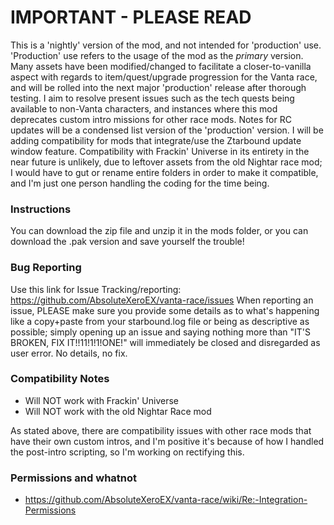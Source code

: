 # IMPORTANT - PLEASE READ
This is a 'nightly' version of the mod, and not intended for 'production' use. 'Production' use refers to the usage of the mod as the *primary* version. Many assets have been modified/changed to facilitate a closer-to-vanilla aspect with regards to item/quest/upgrade progression for the Vanta race, and will be rolled into the next major 'production' release after thorough testing. I aim to resolve present issues such as the tech quests being available to non-Vanta characters, and instances where this mod deprecates custom intro missions for other race mods. Notes for RC updates will be a condensed list version of the 'production' version. I will be adding compatibility for mods that integrate/use the Ztarbound update window feature. Compatibility with Frackin' Universe in its entirety in the near future is unlikely, due to leftover assets from the old Nightar race mod; I would have to gut or rename entire folders in order to make it compatible, and I'm just one person handling the coding for the time being.

### Instructions
You can download the zip file and unzip it in the mods folder, or you can download the .pak version and save yourself the trouble!

### Bug Reporting
Use this link for Issue Tracking/reporting: https://github.com/AbsoluteXeroEX/vanta-race/issues
When reporting an issue, PLEASE make sure you provide some details as to what's happening like a copy+paste from your starbound.log file or being as descriptive as possible; simply opening up an issue and saying nothing more than "IT'S BROKEN, FIX IT!!11!1!1!ONE!" will immediately be closed and disregarded as user error. No details, no fix.

### Compatibility Notes
- Will NOT work with Frackin' Universe
- Will NOT work with the old Nightar Race mod

As stated above, there are compatibility issues with other race mods that have their own custom intros, and I'm positive it's because of how I handled the post-intro scripting, so I'm working on rectifying this.

### Permissions and whatnot
- https://github.com/AbsoluteXeroEX/vanta-race/wiki/Re:-Integration-Permissions
